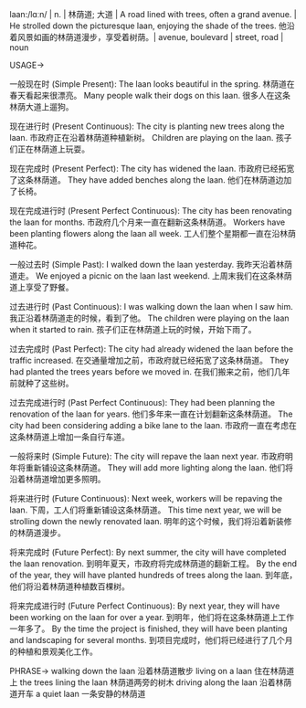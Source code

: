 laan:/lɑːn/ | n. | 林荫道; 大道 | A road lined with trees, often a grand avenue. |  He strolled down the picturesque laan, enjoying the shade of the trees. 他沿着风景如画的林荫道漫步，享受着树荫。| avenue, boulevard | street, road | noun


USAGE->

一般现在时 (Simple Present):
The laan looks beautiful in the spring.  林荫道在春天看起来很漂亮。
Many people walk their dogs on this laan. 很多人在这条林荫大道上遛狗。

现在进行时 (Present Continuous):
The city is planting new trees along the laan.  市政府正在沿着林荫道种植新树。
Children are playing on the laan. 孩子们正在林荫道上玩耍。

现在完成时 (Present Perfect):
The city has widened the laan. 市政府已经拓宽了这条林荫道。
They have added benches along the laan. 他们在林荫道边加了长椅。

现在完成进行时 (Present Perfect Continuous):
The city has been renovating the laan for months.  市政府几个月来一直在翻新这条林荫道。
Workers have been planting flowers along the laan all week. 工人们整个星期都一直在沿林荫道种花。

一般过去时 (Simple Past):
I walked down the laan yesterday.  我昨天沿着林荫道走。
We enjoyed a picnic on the laan last weekend.  上周末我们在这条林荫道上享受了野餐。


过去进行时 (Past Continuous):
I was walking down the laan when I saw him. 我正沿着林荫道走的时候，看到了他。
The children were playing on the laan when it started to rain. 孩子们正在林荫道上玩的时候，开始下雨了。

过去完成时 (Past Perfect):
The city had already widened the laan before the traffic increased. 在交通量增加之前，市政府就已经拓宽了这条林荫道。
They had planted the trees years before we moved in.  在我们搬来之前，他们几年前就种了这些树。


过去完成进行时 (Past Perfect Continuous):
They had been planning the renovation of the laan for years.  他们多年来一直在计划翻新这条林荫道。
The city had been considering adding a bike lane to the laan.  市政府一直在考虑在这条林荫道上增加一条自行车道。


一般将来时 (Simple Future):
The city will repave the laan next year.  市政府明年将重新铺设这条林荫道。
They will add more lighting along the laan.  他们将沿着林荫道增加更多照明。


将来进行时 (Future Continuous):
Next week, workers will be repaving the laan. 下周，工人们将重新铺设这条林荫道。
This time next year, we will be strolling down the newly renovated laan.  明年的这个时候，我们将沿着新装修的林荫道漫步。


将来完成时 (Future Perfect):
By next summer, the city will have completed the laan renovation.  到明年夏天，市政府将完成林荫道的翻新工程。
By the end of the year, they will have planted hundreds of trees along the laan. 到年底，他们将沿着林荫道种植数百棵树。


将来完成进行时 (Future Perfect Continuous):
By next year, they will have been working on the laan for over a year.  到明年，他们将在这条林荫道上工作一年多了。
By the time the project is finished, they will have been planting and landscaping for several months.  到项目完成时，他们将已经进行了几个月的种植和景观美化工作。

PHRASE->
walking down the laan 沿着林荫道散步
living on a laan 住在林荫道上
the trees lining the laan 林荫道两旁的树木
driving along the laan 沿着林荫道开车
a quiet laan  一条安静的林荫道
